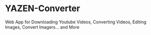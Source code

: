 # YAZEN-Converter
Web App for Downloading Youtube Videos, Converting Videos, Editing Images, Convert Imagers... and More
